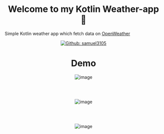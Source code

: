 <h1 align="center">Welcome to my Kotlin Weather-app 👋</h1>

Simple Kotlin weather app which fetch data on [OpenWeather](https://openweathermap.org/)

<p align="center">
  <a href="https://github.com/samuel3105" aria-label="Follow Samuel3105 on Github" target="_blank">
    <img alt="Github: samuel3105" src="https://img.shields.io/github/followers/samuel3105.svg?label=Follow&style=for-the-badge&logo=github&logoColor=FFFFFF&labelColor=24292e&logoWidth=20&color=lightgray" target="_blank" />
  </a>
</p>

<h1 align="center">Demo</h1>

<div align="center">
    <img align="center" src="https://github.com/samuel3105/Kotlin_Weather_App/blob/master/examples/rain.jpg?raw=true" alt="image" />
</div>

<br><br>

<div align="center">
    <img align="center" src="https://github.com/samuel3105/Kotlin_Weather_App/blob/master/examples/sunny.jpg?raw=true" alt="image" />
</div>

<br><br>

<div align="center">
    <img align="center" src="https://github.com/samuel3105/Kotlin_Weather_App/blob/master/examples/rain.jpg?raw=true" alt="image" />
</div>

